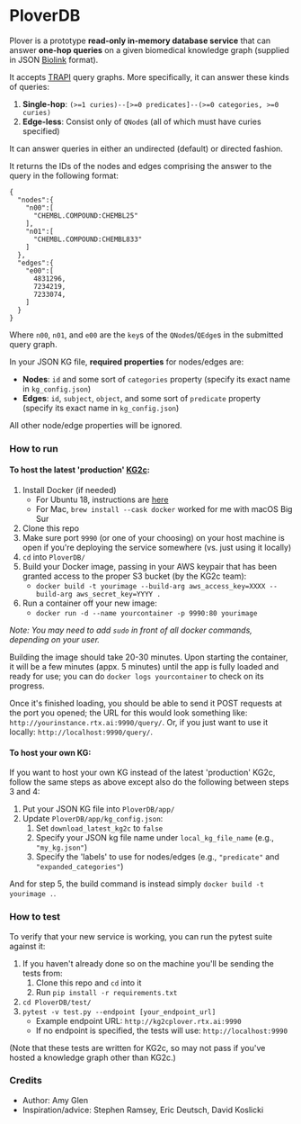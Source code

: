 # PloverDB

Plover is a prototype **read-only in-memory database service** that can answer **one-hop queries** on a given biomedical knowledge graph (supplied in JSON [Biolink](https://biolink.github.io/biolink-model/) format).

It accepts [TRAPI](https://github.com/NCATSTranslator/ReasonerAPI) query graphs. More specifically, it can answer these kinds of queries:

1. **Single-hop**: `(>=1 curies)--[>=0 predicates]--(>=0 categories, >=0 curies)`
2. **Edge-less**: Consist only of `QNode`s (all of which must have curies specified)

It can answer queries in either an undirected (default) or directed fashion.

It returns the IDs of the nodes and edges comprising the answer to the query in the following format:
```
{
  "nodes":{
    "n00":[
      "CHEMBL.COMPOUND:CHEMBL25"
    ],
    "n01":[
      "CHEMBL.COMPOUND:CHEMBL833"
    ]
  },
  "edges":{
    "e00":[
      4831296,
      7234219,
      7233074,
    ]
  }
}
```
Where `n00`, `n01`, and `e00` are the `key`s of the `QNode`s/`QEdge`s in the submitted query graph.

In your JSON KG file, **required properties** for nodes/edges are:
* **Nodes**: `id` and some sort of `categories` property (specify its exact name in `kg_config.json`)
* **Edges**: `id`, `subject`, `object`, and some sort of `predicate` property (specify its exact name in `kg_config.json`)

All other node/edge properties will be ignored.

### How to run

#### To host the latest 'production' [KG2c](https://github.com/RTXteam/RTX/tree/master/code/kg2/canonicalized):

1. Install Docker (if needed)
    * For Ubuntu 18, instructions are [here](https://github.com/RTXteam/RTX/blob/master/code/kg2/install-docker-ubuntu18.sh)
    * For Mac, `brew install --cask docker` worked for me with macOS Big Sur
1. Clone this repo
1. Make sure port `9990` (or one of your choosing) on your host machine is open if you're deploying the service somewhere (vs. just using it locally)
1. `cd` into `PloverDB/`
1. Build your Docker image, passing in your AWS keypair that has been granted access to the proper S3 bucket (by the KG2c team):
    * `docker build -t yourimage --build-arg aws_access_key=XXXX --build-arg aws_secret_key=YYYY .`
1. Run a container off your new image:
    * `docker run -d --name yourcontainer -p 9990:80 yourimage`

*Note: You may need to add `sudo` in front of all docker commands, depending on your user.*

Building the image should take 20-30 minutes. Upon starting the container, it will be a few minutes (appx. 5 minutes) until the app is fully loaded and ready for use; you can do `docker logs yourcontainer` to check on its progress.

Once it's finished loading, you should be able to send it POST requests at the port you opened; the URL for this would look something like: `http://yourinstance.rtx.ai:9990/query/`. Or, if you just want to use it locally: `http://localhost:9990/query/`.

#### To host your own KG:

If you want to host your own KG instead of the latest 'production' KG2c, follow the same steps as above except also do the following between steps 3 and 4:

1. Put your JSON KG file into `PloverDB/app/`
1. Update `PloverDB/app/kg_config.json`:
    1. Set `download_latest_kg2c` to `false`
    1. Specify your JSON kg file name under `local_kg_file_name` (e.g., `"my_kg.json"`)
    1. Specify the 'labels' to use for nodes/edges (e.g., `"predicate"` and `"expanded_categories"`)

And for step 5, the build command is instead simply `docker build -t yourimage .`.

### How to test
To verify that your new service is working, you can run the pytest suite against it:
1. If you haven't already done so on the machine you'll be sending the tests from:
    1. Clone this repo and `cd` into it
    1. Run `pip install -r requirements.txt`
1. `cd PloverDB/test/`
1. `pytest -v test.py --endpoint [your_endpoint_url]`
    * Example endpoint URL: `http://kg2cplover.rtx.ai:9990`
    * If no endpoint is specified, the tests will use: `http://localhost:9990`

(Note that these tests are written for KG2c, so may not pass if you've hosted a knowledge graph other than KG2c.)

### Credits

* Author: Amy Glen
* Inspiration/advice: Stephen Ramsey, Eric Deutsch, David Koslicki